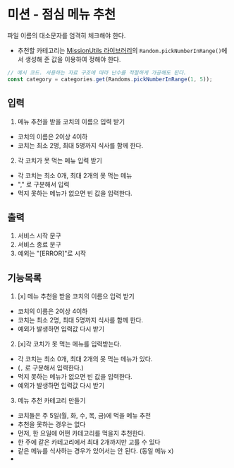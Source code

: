 # 미션 - 점심 메뉴 추천

파일 이름의 대소문자를 엄격히 체크해야 한다.

- 추천할 카테고리는 [MissionUtils 라이브러리](https://github.com/woowacourse-projects/javascript-mission-utils#mission-utils)의 `Random.pickNumberInRange()`에서 생성해 준 값을 이용하여 정해야 한다.

```javascript
// 예시 코드. 사용하는 자료 구조에 따라 난수를 적절하게 가공해도 된다.
const category = categories.get(Randoms.pickNumberInRange(1, 5));
```

## 입력

1. 메뉴 추천을 받을 코치의 이름으 입력 받기

- 코치의 이름은 2이상 4이하
- 코치는 최소 2명, 최대 5명까지 식사를 함께 한다.

2. 각 코치가 못 먹는 메뉴 입력 받기

- 각 코치는 최소 0개, 최대 2개의 못 먹는 메뉴
- "," 로 구분해서 입력
- 먹지 못하는 메뉴가 없으면 빈 값을 입력한다.

## 출력

1. 서비스 시작 문구
2. 서비스 종료 문구
3. 예외는 "[ERROR]"로 시작

## 기능목록

1. [x] 메뉴 추천을 받을 코치의 이름으 입력 받기

- 코치의 이름은 2이상 4이하
- 코치는 최소 2명, 최대 5명까지 식사를 함께 한다.
- 예외가 발생하면 입력값 다시 받기

2. [x]각 코치가 못 먹는 메뉴를 입력받는다.

- 각 코치는 최소 0개, 최대 2개의 못 먹는 메뉴가 있다.
- (`,` 로 구분해서 입력한다.)
- 먹지 못하는 메뉴가 없으면 빈 값을 입력한다.
- 예외가 발생하면 입력값 다시 받기

3. 메뉴 추천 카테고리 만들기

- 코치들은 주 5일(월, 화, 수, 목, 금)에 먹을 메뉴 추천
- 추천을 못하는 경우는 없다
- 먼저, 한 요일에 어떤 카테고리를 먹을지 추천한다.
- 한 주에 같은 카테고리에서 최대 2개까지만 고를 수 있다
- 같은 메뉴를 식사하는 경우가 있어서는 안 된다.
  (동일 메뉴 x)
-
